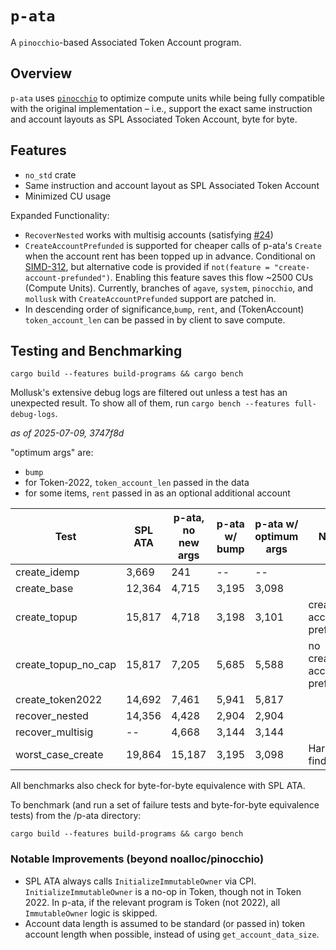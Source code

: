 # `p-ata`

A `pinocchio`-based Associated Token Account program.

## Overview

`p-ata` uses [`pinocchio`](https://github.com/anza-xyz/pinocchio) to optimize compute units while being fully compatible with the original implementation – i.e., support the exact same instruction and account layouts as SPL Associated Token Account, byte for byte.

## Features

- `no_std` crate
- Same instruction and account layout as SPL Associated Token Account
- Minimized CU usage

Expanded Functionality:

- `RecoverNested` works with multisig accounts (satisfying [#24](https://github.com/solana-program/associated-token-account/issues/24))
- `CreateAccountPrefunded` is supported for cheaper calls of p-ata's `Create` when the account rent has been topped up in advance. Conditional on [SIMD-312](https://github.com/solana-foundation/solana-improvement-documents/pull/312), but alternative code is provided if `not(feature = "create-account-prefunded")`. Enabling this feature saves this flow ~2500 CUs (Compute Units). Currently, branches of `agave`, `system`, `pinocchio`, and `mollusk` with `CreateAccountPrefunded` support are patched in.
- In descending order of significance,`bump`, `rent`, and (TokenAccount) `token_account_len` can be passed in by client to save compute.

## Testing and Benchmarking

`cargo build --features build-programs && cargo bench`

Mollusk's extensive debug logs are filtered out unless a test has an unexpected result. To show all of them, run `cargo bench --features full-debug-logs`.

*as of 2025-07-09, 3747f8d*

"optimum args" are:
- `bump`
- for Token-2022, `token_account_len` passed in the data
- for some items, `rent` passed in as an optional additional account

| Test                   |    SPL ATA     | p-ata, no new args   | p-ata w/ bump | p-ata w/ optimum args | Notes                                                 |
|------------------------|----------|---------|----------|------------------|--------------------------------------------------------|
| create_idemp           |   3,669  |    241  |       --      |       --        |                                 |
| create_base            |  12,364  |  4,715  |  3,195 | 3,098        |                                   |
| create_topup           |  15,817  |  4,718  | 3,198 |    3,101        | create-account-prefunded      |
| create_topup_no_cap    |  15,817  |  7,205  |    5,685 |  5,588        | no create-account-prefunded   |
| create_token2022       |  14,692  |  7,461  |     5,941  | 5,817        |                                                |
| recover_nested             |  14,356  |  4,428  |    2,904 | 2,904        |                                            |
| recover_multisig       |    --   |  4,668  |      3,144 | 3,144        |                                         |
| worst_case_create      |  19,864  | 15,187  |     3,195 | 3,098        | Hard-to-find bump   |

All benchmarks also check for byte-for-byte equivalence with SPL ATA.

To benchmark (and run a set of failure tests and byte-for-byte equivalence tests) from the /p-ata directory:

```
cargo build --features build-programs && cargo bench
```

### Notable Improvements (beyond noalloc/pinocchio)
- SPL ATA always calls `InitializeImmutableOwner` via CPI. `InitializeImmutableOwner` is a no-op in Token, though not in Token 2022. In p-ata, if the relevant program is Token (not 2022), all `ImmutableOwner` logic is skipped.
- Account data length is assumed to be standard (or passed in) token account length when possible, instead of using `get_account_data_size`.